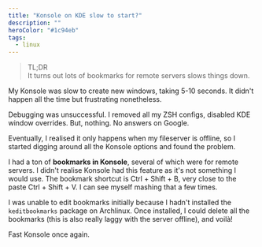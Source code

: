 ```yaml
---
title: "Konsole on KDE slow to start?"
description: ""
heroColor: "#1c94eb"
tags:
  - linux
---
```


> TL;DR  
> It turns out lots of bookmarks for remote servers slows things down.

My Konsole was slow to create new windows,  taking 5-10 seconds. It didn't
happen all the time but frustrating nonetheless.

Debugging was unsuccessful. I removed all my ZSH configs, disabled KDE window
overrides. But, nothing. No answers on Google.

Eventually, I realised it only happens when my fileserver is offline, so I
started digging around all the Konsole options and found the problem.

I had a ton of **bookmarks in Konsole**, several of which were for remote
servers. I didn't realise Konsole had this feature as it's not something I would
use. The bookmark shortcut is Ctrl + Shift + B, very close to the paste Ctrl +
Shift + V.  I can see myself mashing that a few times.

I was unable to edit bookmarks initially because I hadn't installed the
`keditbookmarks` package on Archlinux. Once installed, I could delete all the
bookmarks (this is also really laggy with the server offline), and voilà!

Fast Konsole once again.
